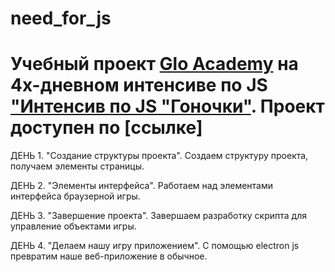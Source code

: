 # need_for_js

# Учебный проект [Glo Academy](https://glo.academy/) на 4х-дневном интенсиве по JS ["Интенсив по JS "Гоночки"](https://glo-academy.ru/intensive/workshop-in-js-gonochki-by-GLO/). Проект доступен по [ссылке]

ДЕНЬ 1. "Создание структуры проекта".
Создаем структуру проекта, получаем элементы страницы.

ДЕНЬ 2. "Элементы интерфейса".
Работаем над элементами интерфейса браузерной игры.

ДЕНЬ 3. "Завершение проекта".
Завершаем разработку скрипта для управление объектами игры.

ДЕНЬ 4. "Делаем нашу игру приложением".
С помощью electron js превратим наше веб-приложение в обычное.

